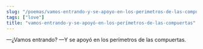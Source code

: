 ```yaml
---
slug: "/poemas/vamos-entrando-y-se-apoyo-en-los-perimetros-de-las-compuertas"
tags: ["love"]
title: "vamos-entrando-y-se-apoyó-en-los-perímetros-de-las-compuertas"
---
```

—¿Vamos entrando? —Y se apoyó en los perímetros de las compuertas.